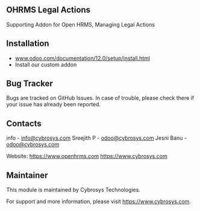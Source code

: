 OHRMS Legal Actions
---------------------
Supporting Addon for Open HRMS, Managing Legal Actions


Installation
------------
- www.odoo.com/documentation/12.0/setup/install.html
- Install our custom addon


Bug Tracker
-----------
Bugs are tracked on GitHub Issues. In case of trouble, please check there if your issue has already been reported.


Contacts
--------
info - info@cybrosys.com
Sreejith P - odoo@cybrosys.com
Jesni Banu - odoo@cybrosys.com

Website:
https://www.openhrms.com
https://www.cybrosys.com

Maintainer
----------

This module is maintained by Cybrosys Technologies.

For support and more information, please visit https://www.cybrosys.com.
